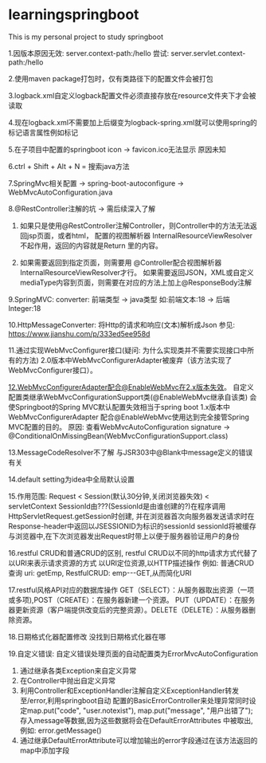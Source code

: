 # learningspringboot
This is my personal project to study springboot

1.因版本原因无效: server.context-path:/hello
尝试: server.servlet.context-path:/hello

2.使用maven package打包时，仅有类路径下的配置文件会被打包

3.logback.xml自定义logback配置文件必须直接存放在resource文件夹下才会被读取

4.现在logback.xml不需要加上后缀变为logback-spring.xml就可以使用spring的标记语言属性例如<springProfile name="dev">标记

5.在子项目中配置的springboot icon -> favicon.ico无法显示 原因未知

6.ctrl + Shift + Alt + N = 搜索java方法

7.SpringMvc相关配置 -> spring-boot-autoconfigure -> WebMvcAutoConfiguration.java

8.@RestController注解的坑 -> 需后续深入了解
1) 如果只是使用@RestController注解Controller，则Controller中的方法无法返回jsp页面，或者html，
配置的视图解析器 InternalResourceViewResolver不起作用，返回的内容就是Return 里的内容。

2) 如果需要返回到指定页面，则需要用 @Controller配合视图解析器InternalResourceViewResolver才行。
    如果需要返回JSON，XML或自定义mediaType内容到页面，则需要在对应的方法上加上@ResponseBody注解

9.SpringMVC: converter: 前端类型 -> java类型 如:前端文本:18 -> 后端Integer:18

10.HttpMessageConverter: 将Http的请求和响应(文本)解析成Json
参见: https://www.jianshu.com/p/333ed5ee958d

11.通过实现WebMvcConfigurer接口(疑问: 为什么实现类并不需要实现接口中所有的方法)
2.0版本中WebMvcConfigurerAdapter被废弃（该方法实现了WebMvcConfigurer接口）。

12.WebMvcConfigurerAdapter配合@EnableWebMvc在2.x版本失效。
自定义配置类继承WebMvcConfigurationSupport类(@EnableWebMvc继承自该类)
会使Springboot的Spring MVC默认配置失效相当于spring boot 1.x版本中WebMvcConfigurerAdapter
配合@EnableWebMvc使用达到完全接管Spring MVC配置的目的。
原因: 查看WebMvcAutoConfiguration signature -> @ConditionalOnMissingBean(WebMvcConfigurationSupport.class)

13.MessageCodeResolver不了解 与JSR303中@Blank中message定义的错误有关

14.default setting为idea中全局默认设置

15.作用范围: Request < Session(默认30分钟,关闭浏览器失效) < servletContext
SessionId由???(SessionId是由谁创建的?)在程序调用HttpServletRequest.getSession时创建,
并在浏览器首次向服务器发送请求时在Response-header中返回以JSESSIONID为标识的sessionId
sessionId将被缓存与浏览器中,在下次浏览器发出Request时带上以便于服务器验证用户的身份

16.restful CRUD和普通CRUD的区别, restful CRUD以不同的http请求方式代替了以URI来表示请求资源的方式
以URI定位资源,以HTTP描述操作
例如: 普通CRUD查询 uri: getEmp, RestfulCRUD: emp---GET,从而简化URI

17.restful风格API对应的数据库操作
GET（SELECT）：从服务器取出资源（一项或多项),POST（CREATE）：在服务器新建一个资源。
PUT（UPDATE）：在服务器更新资源（客户端提供改变后的完整资源）。DELETE（DELETE）：从服务器删除资源。

18.日期格式化器配置修改 没找到日期格式化器在哪

19.自定义错误: 
自定义错误处理页面的自动配置类为ErrorMvcAutoConfiguration
1. 通过继承各类Exception来自定义异常
2. 在Controller中抛出自定义异常
3. 利用Controller和ExceptionHandler注解自定义ExceptionHandler转发至/error,利用springboot自动
配置的BasicErrorController来处理异常同时设定map.put("code", "user.notexist"),
map.put("message", "用户出错了");存入message等数据,因为这些数据将会在DefaultErrorAttributes
中被取出,例如: error.getMessage()
4. 通过继承DefaultErrorAttribute可以增加输出的error字段通过在该方法返回的map中添加字段